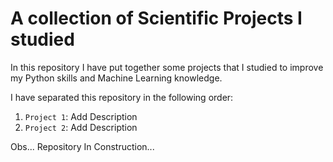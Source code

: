 # A collection of Scientific Projects I studied

In this repository I have put together some projects that I studied to improve my Python skills and Machine Learning knowledge.

I have separated this repository in the following order:

1. `Project 1`: Add Description
2. `Project 2`: Add Description

Obs... Repository In Construction...

